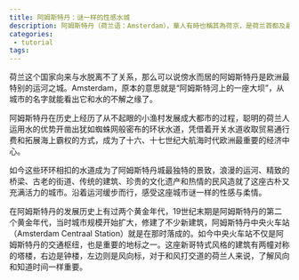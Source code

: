 ```yaml
---
title: 阿姆斯特丹：谜一样的性感水城
description: 阿姆斯特丹（荷兰语：Amsterdam），華人有時也稱其為荷京，是荷兰首都及最大城市，位于该国西部省份北荷兰省。
categories:
 - tutorial
tags:
---
```

荷兰这个国家向来与水脱离不了关系，那么可以说傍水而居的阿姆斯特丹是欧洲最特别的运河之城。Amsterdam，原本的意思就是“阿姆斯特河上的一座大坝”，从城市的名字就能看出它和水的不解之缘了。

阿姆斯特丹在历史上经历了从不起眼的小渔村发展成大都市的过程，聪明的荷兰人运用水的优势开凿出犹如蜘蛛网般密布的环状水道，凭借着开关水道收取贸易通行费和拓展海上霸权的方式，成为了十六、十七世纪大航海时代欧洲最重要的经济中心。

如今这些环环相扣的水道成为了阿姆斯特丹城最独特的景致，浪漫的运河、精致的桥梁、古老的街道、传统的建筑、珍贵的文化遗产和热情的民风造就了这座古朴又充满活力的城市。沿着运河缓步而行，感受这座城市谜一样的性感与柔情。

在阿姆斯特丹的发展历史上有过两个黄金年代，19世纪末期是阿姆斯特丹的第二个黄金年代，当时城市规模开始扩大，修建了不少新建筑，阿姆斯特丹中央火车站（Amsterdam Centraal Station）就是在那时落成的。如今中央火车站不仅是阿姆斯特丹的交通枢纽，也是重要的地标之一。这座新哥特式风格的建筑有两幢对称的塔楼，右边是钟楼，左边则是风向标，对于和风打交道的荷兰人来说，了解风向和知道时间一样重要。


